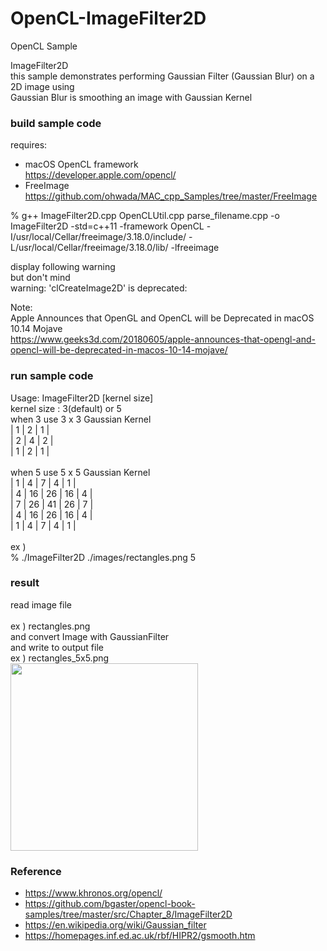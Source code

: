 OpenCL-ImageFilter2D
===============

OpenCL Sample <br/>

ImageFilter2D <br/>
this sample demonstrates performing Gaussian Filter (Gaussian Blur) on a 2D image using <br/>
Gaussian Blur is  smoothing an image with Gaussian Kernel <br/>


### build sample code 
requires:  <br/>
- macOS  OpenCL framework <br/>
https://developer.apple.com/opencl/ <br/>
- FreeImage <br/>
https://github.com/ohwada/MAC_cpp_Samples/tree/master/FreeImage <br/>

% g++ ImageFilter2D.cpp OpenCLUtil.cpp parse_filename.cpp  -o ImageFilter2D -std=c++11 -framework OpenCL -I/usr/local/Cellar/freeimage/3.18.0/include/ -L/usr/local/Cellar/freeimage/3.18.0/lib/ -lfreeimage <br/>

display following warning  <br/>
but don't mind <br/>
warning: 'clCreateImage2D' is deprecated:  <br/>

Note: <br/>
Apple Announces that OpenGL and OpenCL will be Deprecated in macOS 10.14 Mojave <br/>
https://www.geeks3d.com/20180605/apple-announces-that-opengl-and-opencl-will-be-deprecated-in-macos-10-14-mojave/ <br/>


### run sample code 
Usage:   ImageFilter2D  <inputImageFile> [kernel size] <br/>
kernel size : 3(default) or 5 <br/>
when 3 use 3 x 3 Gaussian Kernel <br/>
 | 1 |  2 | 1 | <br/>
 | 2 | 4 | 2 | <br/>
 | 1 |  2 | 1 | <br/>
<br/>
when 5 use 5 x 5 Gaussian Kernel <br/>
 | 1 |  4 |   7 |   4 | 1 | <br/>
 | 4 | 16 | 26 | 16 | 4 | <br/>
 | 7 | 26 | 41 | 26 | 7 | <br/> 
 | 4 | 16 | 26 | 16 | 4 | <br/>
 | 1 |  4 |   7 |   4 | 1 | <br/>
<br/>
ex ) <br/>
% ./ImageFilter2D  ./images/rectangles.png 5 <br/>

### result 
read image file <br/>  
ex ) rectangles.png <br/>
and convert Image with GaussianFilter <br/>
and write to output file  <br/>
 ex ) rectangles_5x5.png <br/>
<image src="https://raw.githubusercontent.com/ohwada/MAC_cpp_Samples/master/OpenCL-ImageFilter2D/result/rectangles_5x5.png" width="300" /><br/>

### Reference 
- https://www.khronos.org/opencl/
- https://github.com/bgaster/opencl-book-samples/tree/master/src/Chapter_8/ImageFilter2D
- https://en.wikipedia.org/wiki/Gaussian_filter
- https://homepages.inf.ed.ac.uk/rbf/HIPR2/gsmooth.htm

